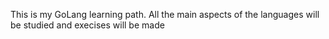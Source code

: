 This is my GoLang learning path.
All the main aspects of the languages will be studied and execises will be made
